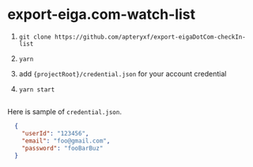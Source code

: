 # export-eiga.com-watch-list

1. `git clone https://github.com/apteryxf/export-eigaDotCom-checkIn-list`

1. `yarn`

1. add `{projectRoot}/credential.json` for your account credential

1. `yarn start`

##

Here is sample of `credential.json`.
  ```json
    {
      "userId": "123456",
      "email": "foo@gmail.com",
      "password": "fooBarBuz"
    }
  ```
